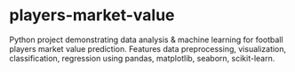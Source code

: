 # players-market-value
Python project demonstrating data analysis &amp; machine learning for football players market value prediction. Features data preprocessing, visualization, classification, regression using pandas, matplotlib, seaborn, scikit-learn.
